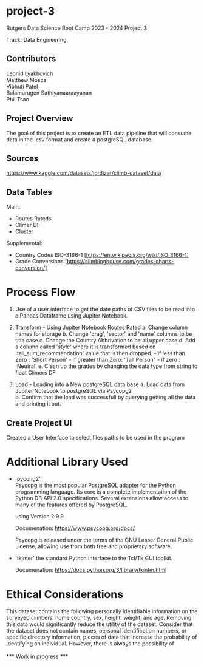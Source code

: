 # project-3

Rutgers Data Science Boot Camp 2023 - 2024
Project 3 

Track: Data Engineering

## Contributors

Leonid Lyakhovich<br>
Matthew Mosca<br>
Vibhuti Patel<br>
Balamurugen Sathiyanaaraayanan<br>
Phil Tsao

## Project Overview
The goal of this project is to create an ETL data pipeline that will consume data in the .csv format and create a postgreSQL database.

## Sources
https://www.kaggle.com/datasets/jordizar/climb-dataset/data

## Data Tables
Main:
 + Routes Rateds
 + Climer DF
 + Cluster

Supplemental:
 + Country Codes ISO-3166-1 [https://en.wikipedia.org/wiki/ISO_3166-1]
 + Grade Conversions [https://climbinghouse.com/grades-charts-conversion/]
  

# Process Flow
1. Use of a user interface to get the date paths of CSV files to be read into a Pandas Dataframe using Jupiter Notebook.

2. Transform - Using Jupiter Notebook 
  Routes Rated
    a. Change column names for storage
    b. Change 'crag', 'sector' and 'name' columns to be title case
    c. Change the Country Abbrivation to be all upper case
    d. Add a column called 'style' where it is transformed based on 'tall_sum_recommendation' value that is then dropped. 
        - if less than Zero : 'Short Person'
        - if greater than Zero: 'Tall Person"
        - if zero : 'Neutral'
    e. Clean up the grades by changing the data type from string to float
  Climers DF

3. Load - Loading into a New postgreSQL data base
   a. Load data from Jupiter Notebook to postgreSQL via Psycopg2   
   b. Confirm that the load was successfull by querying getting all the data and printing it out.

## Create Project UI
Created a User Interface to select files paths to be used in the program

# Additional Library Used  
 - 'pycong2'  
    Psycopg is the most popular PostgreSQL adapter for the Python programming language. Its core is a complete implementation of the Python DB API 2.0 specifications. Several extensions allow access to many of the features offered by PostgreSQL.

    using Version 2.9.9

    Documenation: https://www.psycopg.org/docs/   

    Psycopg is released under the terms of the GNU Lesser General Public License, allowing use from both free and proprietary software.

  - 'tkinter' the standard Python interface to the Tcl/Tk GUI toolkit.
    
    Documenation: https://docs.python.org/3/library/tkinter.html

# Ethical Considerations
This dataset contains the following personally identifiable information on the surveyed climbers: home country, sex, height, weight, and age. Removing this data would significantly reduce the utility of the dataset. Consider that the dataset does not contain names, personal identification numbers, or specific directory information, pieces of data that increase the probability of identifying an individual. However, there is always the possibility of <br><br>
*** Work in progress ***

